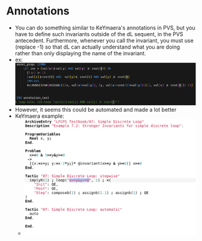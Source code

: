 Annotations
===========
- You can do something similar to KeYmaera's annotations in PVS, but you have to define such invariants outside of the dL sequent, in the PVS antecedent. Furthermore, whenever you call the invariant, you must use (replace -1) so that dL can actually understand what you are doing rather than only displaying the name of the invariant.
- ex: ![image.png](../assets/annotation.png)
- However, it seems this could be automated and made a lot better
- KeYmaera example:
  - ![loop annotations.png](../assets/loop_annotations.png)
